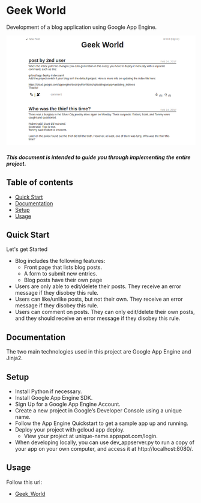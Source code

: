 # Geek World

Development of a blog application using Google App Engine.

![blog demo](https://github.com/anmolmann/multi-user-blog/blob/master/images/project-demo.png)

##### This document is intended to guide you through implementing the entire project.

## Table of contents

- [Quick Start](#quick-Start)
- [Documentation](#documentation)
- [Setup](#setup)
- [Usage](#usage)

## Quick Start

Let's get Started

- Blog includes the following features:
	- Front page that lists blog posts.
	- A form to submit new entries.
	- Blog posts have their own page
- Users are only able to edit/delete their posts. They receive an error message if they disobey this rule.
- Users can like/unlike posts, but not their own. They receive an error message if they disobey this rule.
- Users can comment on posts. They can only edit/delete their own posts, and they should receive an error message if they disobey this rule.


## Documentation

The two main technologies used in this project are Google App Engine and Jinja2.

## Setup

- Install Python if necessary.
- Install Google App Engine SDK.
- Sign Up for a Google App Engine Account.
- Create a new project in Google’s Developer Console using a unique name.
- Follow the App Engine Quickstart to get a sample app up and running.
- Deploy your project with gcloud app deploy.
 	- View your project at unique-name.appspot.com/login.
- When developing locally, you can use dev_appserver.py to run a copy of your app on your own computer, and access it at http://localhost:8080/.

## Usage

Follow this url:
- [Geek_World](https://udacity-158017.appspot.com/login)

